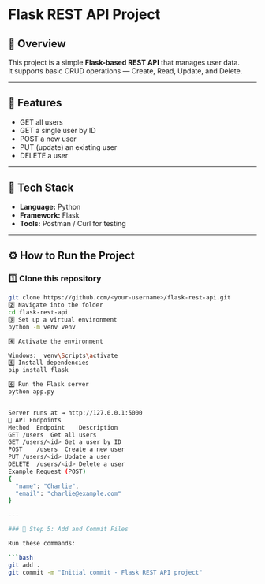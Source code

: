 # Flask REST API Project

## 📘 Overview
This project is a simple **Flask-based REST API** that manages user data.  
It supports basic CRUD operations — Create, Read, Update, and Delete.

---

## 🚀 Features
- GET all users
- GET a single user by ID
- POST a new user
- PUT (update) an existing user
- DELETE a user

---

## 🧠 Tech Stack
- **Language:** Python
- **Framework:** Flask
- **Tools:** Postman / Curl for testing

---

## ⚙️ How to Run the Project

### 1️⃣ Clone this repository
```bash
git clone https://github.com/<your-username>/flask-rest-api.git
2️⃣ Navigate into the folder
cd flask-rest-api
3️⃣ Set up a virtual environment
python -m venv venv

4️⃣ Activate the environment

Windows:  venv\Scripts\activate
5️⃣ Install dependencies
pip install flask

6️⃣ Run the Flask server
python app.py


Server runs at → http://127.0.0.1:5000
🧪 API Endpoints
Method	Endpoint	Description
GET	/users	Get all users
GET	/users/<id>	Get a user by ID
POST	/users	Create a new user
PUT	/users/<id>	Update a user
DELETE	/users/<id>	Delete a user
Example Request (POST)
{
  "name": "Charlie",
  "email": "charlie@example.com"
}

---

### 💾 Step 5: Add and Commit Files

Run these commands:

```bash
git add .
git commit -m "Initial commit - Flask REST API project"

